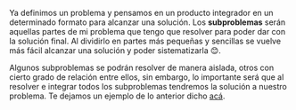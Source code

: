 Ya definimos un problema y pensamos en un producto integrador en un determinado formato para alcanzar una solución. Los **subproblemas** serán aquellas partes de mi problema que tengo que resolver para poder dar con la solución final. Al dividirlo en partes más pequeñas y sencillas se vuelve más fácil alcanzar una solución y poder sistematizarla :blush:.

Algunos subproblemas se podrán resolver de manera aislada, otros con cierto grado de relación entre ellos, sin embargo, lo importante será que al resolver e integrar todos los subproblemas tendremos la solución a nuestro problema.
Te dejamos un ejemplo de lo anterior dicho [acá](https://drive.google.com/open?id=1DKgPLarwmp9O5OSsB5g_z7huGgI19VwT).

